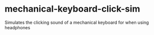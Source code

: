 # mechanical-keyboard-click-sim
Simulates the clicking sound of a mechanical keyboard for when using headphones
